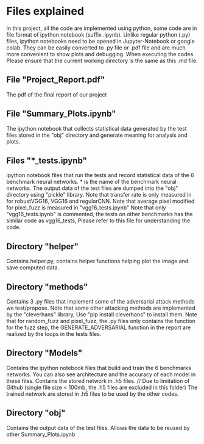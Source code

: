 #  Files explained 
In this project, all the code are implemented using python, some code are in file format of ipython notebook (suffix .ipynb). Unlike regular python (.py) files, ipython notebooks need to be opened in Jupyter-Notebook or google colab. They can be easily converted to .py file or .pdf file and are much more convenient to show plots and debugging. 
When executing the codes. Please ensure that the current working directory is the same as this .md file. 
## File "Project_Report.pdf"
The pdf of the final report of our project
## File "Summary_Plots.ipynb"
The ipython notebook that collects statistical data generated by the test files stored in the "obj" directory and  generate meaning for analysis and plots. 
## Files "*_tests.ipynb"
ipython notebook files that run the tests and record statistical data of the 6 benchmark neural networks.
\* is the name of the benchmark neural networks. 
The output data of the test files are dumped into the "obj" directory using "pickle" library. 
Note that transfer rate is only measured in for robustVGG16, VGG16 and regularCNN. 
Note that average pixel modified for pixel_fuzz is measured in "vgg16_tests.ipynb"
Note that only "vgg16_tests.ipynb" is commented, the tests on other benchmarks has the similar code as vgg16_tests, Please refer to this file for understanding the code. 
## Directory "helper"
Contains helper.py, contains helper functions helping plot the image and save computed data. 
## Directory "methods"
Contains 3 .py files that implement some of the adversarial  attack methods we test/propose.
Note that some other attacking methods are implemented by the "cleverhans" library, Use "pip install cleverhans" to install them. 
Note that for random_fuzz and pixel_fuzz, the .py files only contains the function for the fuzz step, the GENERATE_ADVERSARIAL  function in the report are realized by the loops in the tests files. 
## Directory "Models"
Contains the ipython notebook files that build and train the 6 benchmarks networks. You can also see architecture and the accuracy of each model in these files.
Contains the stored network in .h5 files. // Due to limitation of Github (single file size < 100mb, the .h5 files are excluded in this folder)
The trained network are stored in .h5 files to be used by the other codes. 
## Directory "obj"
Contains the output data of the test files. Allows the data to be reused by other Summary_Plots.ipynb

